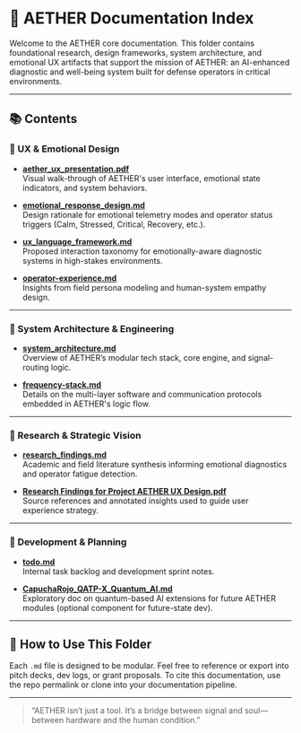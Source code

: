 # 🧠 AETHER Documentation Index

Welcome to the AETHER core documentation. This folder contains foundational research, design frameworks, system architecture, and emotional UX artifacts that support the mission of AETHER: an AI-enhanced diagnostic and well-being system built for defense operators in critical environments.

---

## 📚 Contents

### 📂 UX & Emotional Design

- **[aether_ux_presentation.pdf](./aether_ux_presentation.pdf)**  
  Visual walk-through of AETHER's user interface, emotional state indicators, and system behaviors.

- **[emotional_response_design.md](./emotional_response_design.md)**  
  Design rationale for emotional telemetry modes and operator status triggers (Calm, Stressed, Critical, Recovery, etc.).

- **[ux_language_framework.md](./ux_language_framework.md)**  
  Proposed interaction taxonomy for emotionally-aware diagnostic systems in high-stakes environments.

- **[operator-experience.md](./operator-experience.md)**  
  Insights from field persona modeling and human-system empathy design.

---

### 🧠 System Architecture & Engineering

- **[system_architecture.md](./system_architecture.md)**  
  Overview of AETHER’s modular tech stack, core engine, and signal-routing logic.

- **[frequency-stack.md](./frequency-stack.md)**  
  Details on the multi-layer software and communication protocols embedded in AETHER's logic flow.

---

### 📖 Research & Strategic Vision

- **[research_findings.md](./research_findings.md)**  
  Academic and field literature synthesis informing emotional diagnostics and operator fatigue detection.

- **[Research Findings for Project AETHER UX Design.pdf](./Research%20Findings%20for%20Project%20AETHER%20UX%20Design.pdf)**  
  Source references and annotated insights used to guide user experience strategy.

---

### 🧪 Development & Planning

- **[todo.md](./todo.md)**  
  Internal task backlog and development sprint notes.

- **[CapuchaRojo_QATP-X_Quantum_AI.md](./CapuchaRojo_QATP-X_Quantum_AI.md)**  
  Exploratory doc on quantum-based AI extensions for future AETHER modules (optional component for future-state dev).

---

## 📌 How to Use This Folder

Each `.md` file is designed to be modular. Feel free to reference or export into pitch decks, dev logs, or grant proposals. To cite this documentation, use the repo permalink or clone into your documentation pipeline.

---

> “AETHER isn’t just a tool. It’s a bridge between signal and soul—between hardware and the human condition.”
